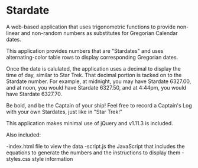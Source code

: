 # Stardate
A web-based application that uses trigonometric functions to provide non-linear and non-random numbers as substitutes for Gregorian Calendar dates.

This application provides numbers that are "Stardates" and uses alternating-color table rows to display corresponding Gregorian dates.

Once the date is calulated, the application uses a decimal to display the time of day, similar to Star Trek. That decimal portion is tacked on to the Stardate number. For example, at midnight, you may have Stardate 6327.00, and at noon, you would have Stardate 6327.50, and at 4:44pm, you would have Stardate 6327.70.

Be bold, and be the Captain of your ship! Feel free to record a Captain's Log with your own Stardates, just like in "Star Trek!"

This application makes minimal use of jQuery and v1.11.3 is included.

Also included:

-index.html file to view the data
-script.js the JavaScript that includes the equations to generate the numbers and the instructions to display them
-styles.css style information
